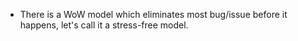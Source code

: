 - There is a WoW model which eliminates most bug/issue before it happens, let's call it a stress-free model.